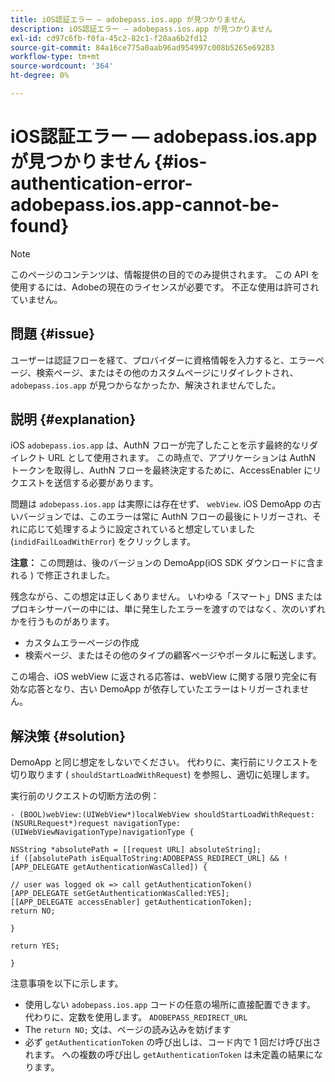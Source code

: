 ```yaml
---
title: iOS認証エラー — adobepass.ios.app が見つかりません
description: iOS認証エラー — adobepass.ios.app が見つかりません
exl-id: cd97c6fb-f0fa-45c2-82c1-f28aa6b2fd12
source-git-commit: 84a16ce775a0aab96ad954997c008b5265e69283
workflow-type: tm+mt
source-wordcount: '364'
ht-degree: 0%

---
```


# iOS認証エラー — adobepass.ios.app が見つかりません {#ios-authentication-error-adobepass.ios.app-cannot-be-found}

>[!NOTE]
>
>このページのコンテンツは、情報提供の目的でのみ提供されます。 この API を使用するには、Adobeの現在のライセンスが必要です。 不正な使用は許可されていません。

## 問題 {#issue}

ユーザーは認証フローを経て、プロバイダーに資格情報を入力すると、エラーページ、検索ページ、またはその他のカスタムページにリダイレクトされ、 `adobepass.ios.app` が見つからなかったか、解決されませんでした。

## 説明 {#explanation}

iOS `adobepass.ios.app` は、AuthN フローが完了したことを示す最終的なリダイレクト URL として使用されます。 この時点で、アプリケーションは AuthN トークンを取得し、AuthN フローを最終決定するために、AccessEnabler にリクエストを送信する必要があります。

問題は `adobepass.ios.app` は実際には存在せず、 `webView`. iOS DemoApp の古いバージョンでは、このエラーは常に AuthN フローの最後にトリガーされ、それに応じて処理するように設定されていると想定していました (`indidFailLoadWithError`) をクリックします。

**注意：** この問題は、後のバージョンの DemoApp(iOS SDK ダウンロードに含まれる ) で修正されました。

残念ながら、この想定は正しくありません。 いわゆる「スマート」DNS またはプロキシサーバーの中には、単に発生したエラーを渡すのではなく、次のいずれかを行うものがあります。

- カスタムエラーページの作成
- 検索ページ、またはその他のタイプの顧客ページやポータルに転送します。

この場合、iOS webView に返される応答は、webView に関する限り完全に有効な応答となり、古い DemoApp が依存していたエラーはトリガーされません。

## 解決策 {#solution}

DemoApp と同じ想定をしないでください。 代わりに、実行前にリクエストを切り取ります ( `shouldStartLoadWithRequest`) を参照し、適切に処理します。

実行前のリクエストの切断方法の例：

```obj-c
- (BOOL)webView:(UIWebView*)localWebView shouldStartLoadWithRequest:(NSURLRequest*)request navigationType:(UIWebViewNavigationType)navigationType {

NSString *absolutePath = [[request URL] absoluteString]; 
if ([absolutePath isEqualToString:ADOBEPASS_REDIRECT_URL] && ![APP_DELEGATE getAuthenticationWasCalled]) {

// user was logged ok => call getAuthenticationToken() 
[APP_DELEGATE setGetAuthenticationWasCalled:YES]; 
[[APP_DELEGATE accessEnabler] getAuthenticationToken];
return NO;

}

return YES;

}
```

注意事項を以下に示します。

- 使用しない `adobepass.ios.app` コードの任意の場所に直接配置できます。 代わりに、定数を使用します。 `ADOBEPASS_REDIRECT_URL`
- The `return NO;` 文は、ページの読み込みを妨げます
- 必ず `getAuthenticationToken` の呼び出しは、コード内で 1 回だけ呼び出されます。 への複数の呼び出し `getAuthenticationToken` は未定義の結果になります。
